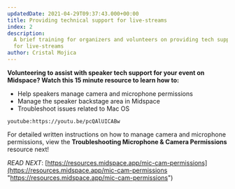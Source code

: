 ```yaml
---
updatedDate: 2021-04-29T09:37:43.000+00:00
title: Providing technical support for live-streams
index: 2
description:
  A brief training for organizers and volunteers on providing tech support
  for live-streams
author: Cristal Mojica
---
```


**Volunteering to assist with speaker tech support for your event on Midspace? Watch this 15 minute resource to learn how to:**

- Help speakers manage camera and microphone permissions
- Manage the speaker backstage area in Midspace
- Troubleshoot issues related to Mac OS

`youtube:https://youtu.be/pcQAlUICABw`

For detailed written instructions on how to manage camera and microphone permissions, view the **Troubleshooting Microphone & Camera Permissions** resource next!

_READ NEXT_: [https://resources.midspace.app/mic-cam-permissions](https://resources.midspace.app/mic-cam-permissions "https://resources.midspace.app/mic-cam-permissions")
